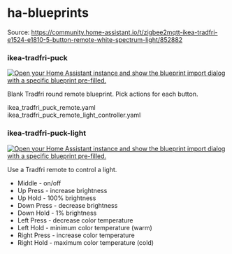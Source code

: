 # ha-blueprints

Source: https://community.home-assistant.io/t/zigbee2mqtt-ikea-tradfri-e1524-e1810-5-button-remote-white-spectrum-light/852882

### ikea-tradfri-puck

[![Open your Home Assistant instance and show the blueprint import dialog with a specific blueprint pre-filled.](https://my.home-assistant.io/badges/blueprint_import.svg)](https://my.home-assistant.io/redirect/blueprint_import/?blueprint_url=https://raw.githubusercontent.com/thePaulV/ha-blueprints/refs/heads/main/ikea-tradfri/ikea_tradfri_puck_remote.yaml)

Blank Tradfri round remote blueprint. Pick actions for each button.

ikea_tradfri_puck_remote.yaml
ikea_tradfri_puck_remote_light_controller.yaml

### ikea-tradfri-puck-light

[![Open your Home Assistant instance and show the blueprint import dialog with a specific blueprint pre-filled.](https://my.home-assistant.io/badges/blueprint_import.svg)](https://my.home-assistant.io/redirect/blueprint_import/?blueprint_url=https://raw.githubusercontent.com/thePaulV/ha-blueprints/refs/heads/main/ikea-tradfri/ikea_tradfri_puck_remote_light_controller.yaml)

Use a Tradfri remote to control a light.
<ul>
    <li>Middle - on/off</li>
    <li>Up Press - increase brightness</li>
    <li>Up Hold - 100% brightness</li>
    <li>Down Press - decrease brightness</li>
    <li>Down Hold - 1% brightness</li>
    <li>Left Press - decrease color temperature</li>
    <li>Left Hold - minimum color temperature (warm)</li>
    <li>Right Press - increase color temperature</li>
    <li>Right Hold - maximum color temperature (cold)</li>
</ul>

